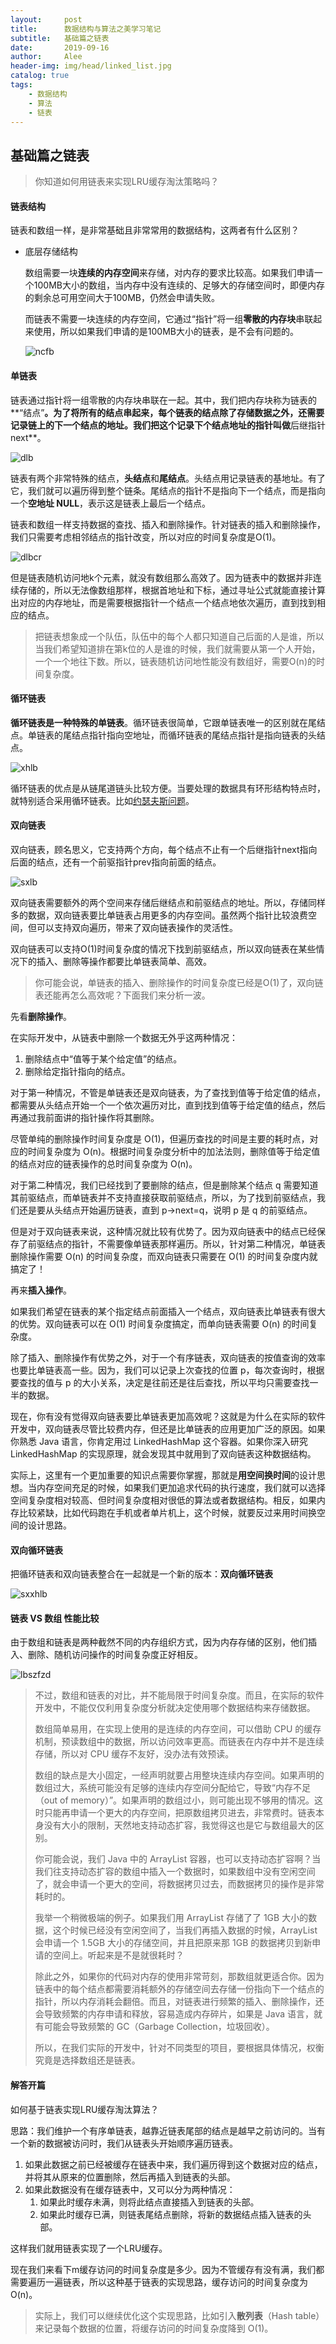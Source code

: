 ```yaml
---
layout:     post
title:      数据结构与算法之美学习笔记
subtitle:   基础篇之链表
date:       2019-09-16
author:     Alee
header-img: img/head/linked_list.jpg
catalog: true
tags:
    - 数据结构
    - 算法
    - 链表
---
```


## 基础篇之链表

> 你知道如何用链表来实现LRU缓存淘汰策略吗？



#### 链表结构

链表和数组一样，是非常基础且非常常用的数据结构，这两者有什么区别？

* 底层存储结构

  数组需要一块**连续的内存空间**来存储，对内存的要求比较高。如果我们申请一个100MB大小的数组，当内存中没有连续的、足够大的存储空间时，即便内存的剩余总可用空间大于100MB，仍然会申请失败。

  而链表不需要一块连续的内存空间，它通过“指针”将一组**零散的内存块**串联起来使用，所以如果我们申请的是100MB大小的链表，是不会有问题的。

  ![ncfb](https://static001.geekbang.org/resource/image/d5/cd/d5d5bee4be28326ba3c28373808a62cd.jpg)



#### 单链表

链表通过指针将一组零散的内存块串联在一起。其中，我们把内存块称为链表的**“结点”**。为了将所有的结点串起来，每个链表的结点除了存储数据之外，还需要记录链上的下一个结点的地址。我们把这个记录下个结点地址的指针叫做**后继指针 next**。

![dlb](https://static001.geekbang.org/resource/image/b9/eb/b93e7ade9bb927baad1348d9a806ddeb.jpg)

链表有两个非常特殊的结点，**头结点**和**尾结点**。头结点用记录链表的基地址。有了它，我们就可以遍历得到整个链条。尾结点的指针不是指向下一个结点，而是指向一个**空地址 NULL**，表示这是链表上最后一个结点。

链表和数组一样支持数据的查找、插入和删除操作。针对链表的插入和删除操作，我们只需要考虑相邻结点的指针改变，所以对应的时间复杂度是O(1)。

![dlbcr](https://static001.geekbang.org/resource/image/45/17/452e943788bdeea462d364389bd08a17.jpg)

但是链表随机访问地k个元素，就没有数组那么高效了。因为链表中的数据并非连续存储的，所以无法像数组那样，根据首地址和下标，通过寻址公式就能直接计算出对应的内存地址，而是需要根据指针一个结点一个结点地依次遍历，直到找到相应的结点。

> 把链表想象成一个队伍，队伍中的每个人都只知道自己后面的人是谁，所以当我们希望知道排在第k位的人是谁的时候，我们就需要从第一个人开始，一个一个地往下数。所以，链表随机访问地性能没有数组好，需要O(n)的时间复杂度。



#### 循环链表

**循环链表是一种特殊的单链表**。循环链表很简单，它跟单链表唯一的区别就在尾结点。单链表的尾结点指针指向空地址，而循环链表的尾结点指针是指向链表的头结点。

![xhlb](https://static001.geekbang.org/resource/image/86/55/86cb7dc331ea958b0a108b911f38d155.jpg)

循环链表的优点是从链尾道链头比较方便。当要处理的数据具有环形结构特点时，就特别适合采用循环链表。比如[约瑟夫斯问题](https://zh.wikipedia.org/wiki/%E7%BA%A6%E7%91%9F%E5%A4%AB%E6%96%AF%E9%97%AE%E9%A2%98)。



#### 双向链表

双向链表，顾名思义，它支持两个方向，每个结点不止有一个后继指针next指向后面的结点，还有一个前驱指针prev指向前面的结点。

![sxlb](https://static001.geekbang.org/resource/image/cb/0b/cbc8ab20276e2f9312030c313a9ef70b.jpg)

双向链表需要额外的两个空间来存储后继结点和前驱结点的地址。所以，存储同样多的数据，双向链表要比单链表占用更多的内存空间。虽然两个指针比较浪费空间，但可以支持双向遍历，带来了双向链表操作的灵活性。

双向链表可以支持O(1)时间复杂度的情况下找到前驱结点，所以双向链表在某些情况下的插入、删除等操作都要比单链表简单、高效。

> 你可能会说，单链表的插入、删除操作的时间复杂度已经是O(1)了，双向链表还能再怎么高效呢？下面我们来分析一波。

先看**删除操作**。

在实际开发中，从链表中删除一个数据无外乎这两种情况：

1. 删除结点中“值等于某个给定值”的结点。
2. 删除给定指针指向的结点。

对于第一种情况，不管是单链表还是双向链表，为了查找到值等于给定值的结点，都需要从头结点开始一个一个依次遍历对比，直到找到值等于给定值的结点，然后再通过我前面讲的指针操作将其删除。

尽管单纯的删除操作时间复杂度是 O(1)，但遍历查找的时间是主要的耗时点，对应的时间复杂度为 O(n)。根据时间复杂度分析中的加法法则，删除值等于给定值的结点对应的链表操作的总时间复杂度为 O(n)。

对于第二种情况，我们已经找到了要删除的结点，但是删除某个结点 q 需要知道其前驱结点，而单链表并不支持直接获取前驱结点，所以，为了找到前驱结点，我们还是要从头结点开始遍历链表，直到 p->next=q，说明 p 是 q 的前驱结点。

但是对于双向链表来说，这种情况就比较有优势了。因为双向链表中的结点已经保存了前驱结点的指针，不需要像单链表那样遍历。所以，针对第二种情况，单链表删除操作需要 O(n) 的时间复杂度，而双向链表只需要在 O(1) 的时间复杂度内就搞定了！

再来**插入操作**。

如果我们希望在链表的某个指定结点前面插入一个结点，双向链表比单链表有很大的优势。双向链表可以在 O(1) 时间复杂度搞定，而单向链表需要 O(n) 的时间复杂度。

除了插入、删除操作有优势之外，对于一个有序链表，双向链表的按值查询的效率也要比单链表高一些。因为，我们可以记录上次查找的位置 p，每次查询时，根据要查找的值与 p 的大小关系，决定是往前还是往后查找，所以平均只需要查找一半的数据。

现在，你有没有觉得双向链表要比单链表更加高效呢？这就是为什么在实际的软件开发中，双向链表尽管比较费内存，但还是比单链表的应用更加广泛的原因。如果你熟悉 Java 语言，你肯定用过 LinkedHashMap 这个容器。如果你深入研究 LinkedHashMap 的实现原理，就会发现其中就用到了双向链表这种数据结构。

实际上，这里有一个更加重要的知识点需要你掌握，那就是**用空间换时间**的设计思想。当内存空间充足的时候，如果我们更加追求代码的执行速度，我们就可以选择空间复杂度相对较高、但时间复杂度相对很低的算法或者数据结构。相反，如果内存比较紧缺，比如代码跑在手机或者单片机上，这个时候，就要反过来用时间换空间的设计思路。



#### 双向循环链表

把循环链表和双向链表整合在一起就是一个新的版本：**双向循环链表**

![sxxhlb](https://static001.geekbang.org/resource/image/d1/91/d1665043b283ecdf79b157cfc9e5ed91.jpg)



#### 链表 VS 数组 性能比较

由于数组和链表是两种截然不同的内存组织方式，因为内存存储的区别，他们插入、删除、随机访问操作的时间复杂度正好相反。

![lbszfzd](https://static001.geekbang.org/resource/image/4f/68/4f63e92598ec2551069a0eef69db7168.jpg)

> 不过，数组和链表的对比，并不能局限于时间复杂度。而且，在实际的软件开发中，不能仅仅利用复杂度分析就决定使用哪个数据结构来存储数据。
>
> 数组简单易用，在实现上使用的是连续的内存空间，可以借助 CPU 的缓存机制，预读数组中的数据，所以访问效率更高。而链表在内存中并不是连续存储，所以对 CPU 缓存不友好，没办法有效预读。
>
> 数组的缺点是大小固定，一经声明就要占用整块连续内存空间。如果声明的数组过大，系统可能没有足够的连续内存空间分配给它，导致“内存不足（out of memory）”。如果声明的数组过小，则可能出现不够用的情况。这时只能再申请一个更大的内存空间，把原数组拷贝进去，非常费时。链表本身没有大小的限制，天然地支持动态扩容，我觉得这也是它与数组最大的区别。
>
> 你可能会说，我们 Java 中的 ArrayList 容器，也可以支持动态扩容啊？当我们往支持动态扩容的数组中插入一个数据时，如果数组中没有空闲空间了，就会申请一个更大的空间，将数据拷贝过去，而数据拷贝的操作是非常耗时的。
>
> 我举一个稍微极端的例子。如果我们用 ArrayList 存储了了 1GB 大小的数据，这个时候已经没有空闲空间了，当我们再插入数据的时候，ArrayList 会申请一个 1.5GB 大小的存储空间，并且把原来那 1GB 的数据拷贝到新申请的空间上。听起来是不是就很耗时？
>
> 除此之外，如果你的代码对内存的使用非常苛刻，那数组就更适合你。因为链表中的每个结点都需要消耗额外的存储空间去存储一份指向下一个结点的指针，所以内存消耗会翻倍。而且，对链表进行频繁的插入、删除操作，还会导致频繁的内存申请和释放，容易造成内存碎片，如果是 Java 语言，就有可能会导致频繁的 GC（Garbage Collection，垃圾回收）。
>
> 所以，在我们实际的开发中，针对不同类型的项目，要根据具体情况，权衡究竟是选择数组还是链表。



#### 解答开篇

如何基于链表实现LRU缓存淘汰算法？

思路：我们维护一个有序单链表，越靠近链表尾部的结点是越早之前访问的。当有一个新的数据被访问时，我们从链表头开始顺序遍历链表。

1. 如果此数据之前已经被缓存在链表中来，我们遍历得到这个数据对应的结点，并将其从原来的位置删除，然后再插入到链表的头部。
2. 如果此数据没有在缓存链表中，又可以分为两种情况：
   1. 如果此时缓存未满，则将此结点直接插入到链表的头部。
   2. 如果此时缓存已满，则链表尾结点删除，将新的数据结点插入链表的头部。

这样我们就用链表实现了一个LRU缓存。

现在我们来看下m缓存访问的时间复杂度是多少。因为不管缓存有没有满，我们都需要遍历一遍链表，所以这种基于链表的实现思路，缓存访问的时间复杂度为O(n)。

> 实际上，我们可以继续优化这个实现思路，比如引入**散列表**（Hash table）来记录每个数据的位置，将缓存访问的时间复杂度降到 O(1)。



